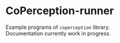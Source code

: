 # CoPerception-runner

Example programs of `coperception` library.  
Documentation currently work in progress.